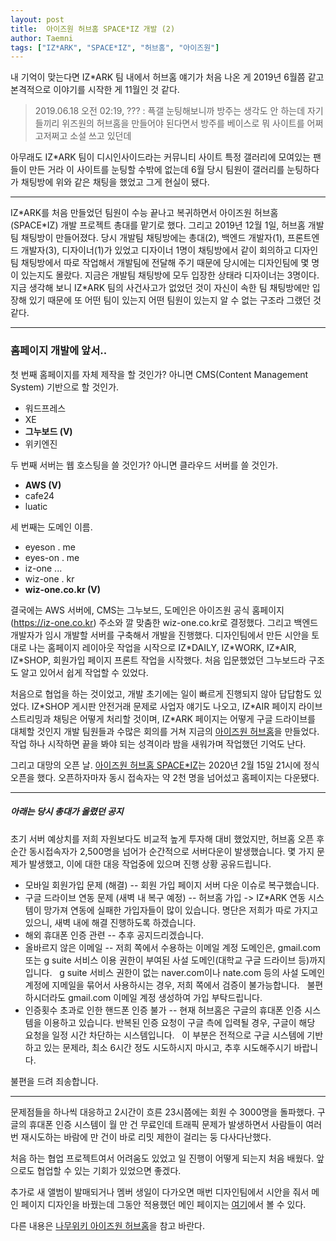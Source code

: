 ```yaml
---
layout: post
title:  아이즈원 허브홈 SPACE*IZ 개발 (2)
author: Taemni
tags: ["IZ*ARK", "SPACE*IZ", "허브홈", "아이즈원"]
---
```


내 기억이 맞는다면 IZ*ARK 팀 내에서 허브홈 얘기가 처음 나온 게 2019년 6월쯤 같고 본격적으로 이야기를 시작한 게 11월인 것 같다.

> 2019.06.18 오전 02:19, ??? : 픅갤 눈팅해보니까 방주는 생각도 안 하는데 자기들끼리 위즈원의 허브홈을 만들어야 된다면서 방주를 베이스로 뭐 사이트를 어쩌고저쩌고 소설 쓰고 있던데

아무래도 IZ\*ARK 팀이 디시인사이드라는 커뮤니티 사이트 특정 갤러리에 모여있는 팬들이 만든 거라 이 사이트를 눈팅할 수밖에 없는데 6월 당시 팀원이 갤러리를 눈팅하다가 채팅방에 위와 같은 채팅을 했었고 그게 현실이 됐다.

---

IZ\*ARK를 처음 만들었던 팀원이 수능 끝나고 복귀하면서 아이즈원 허브홈(SPACE\*IZ) 개발 프로젝트 총대를 맡기로 했다. 
그리고 2019년 12월 1일, 허브홈 개발팀 채팅방이 만들어졌다. 당시 개발팀 채팅방에는 총대(2), 백엔드 개발자(1), 프론트엔드 개발자(3), 디자이너(1)가 있었고 디자이너 1명이 채팅방에서 같이 회의하고 디자인팀 채팅방에서 따로 작업해서 개발팀에 전달해 주기 때문에 당시에는 디자인팀에 몇 명이 있는지도 몰랐다. 지금은 개발팀 채팅방에 모두 입장한 상태라 디자이너는 3명이다. 지금 생각해 보니 IZ\*ARK 팀의 사건사고가 없었던 것이 자신이 속한 팀 채팅방에만 입장해 있기 때문에 또 어떤 팀이 있는지 어떤 팀원이 있는지 알 수 없는 구조라 그랬던 것 같다.

---

### 홈페이지 개발에 앞서..

첫 번째 홈페이지를 자체 제작을 할 것인가? 아니면 CMS(Content Management System) 기반으로 할 것인가.
- 워드프레스
- XE
- **그누보드 (V)**
- 위키엔진

두 번째 서버는 웹 호스팅을 쓸 것인가? 아니면 클라우드 서버를 쓸 것인가.
- **AWS (V)**
- cafe24
- luatic

세 번째는 도메인 이름.
- eyeson . me
- eyes-on . me
- iz-one ...
- wiz-one . kr
- **wiz-one.co.kr (V)**

 결국에는 AWS 서버에, CMS는 그누보드, 도메인은 아이즈원 공식 홈페이지(https://iz-one.co.kr) 주소와 깔 맞춤한 wiz-one.co.kr로 결정했다. 그리고 백엔드 개발자가 임시 개발할 서버를 구축해서 개발을 진행했다. 디자인팀에서 만든 시안을 토대로 나는 홈페이지 레이아웃 작업을 시작으로 IZ\*DAILY, IZ\*WORK, IZ\*AIR, IZ\*SHOP, 회원가입 페이지 프론트 작업을 시작했다. 처음 입문했었던 그누보드라 구조도 알고 있어서 쉽게 작업할 수 있었다.

처음으로 협업을 하는 것이었고, 개발 초기에는 일이 빠르게 진행되지 않아 답답함도 있었다. IZ\*SHOP 게시판 안전거래 문제로 사업자 얘기도 나오고, IZ\*AIR 페이지 라이브 스트리밍과 채팅은 어떻게 처리할 것이며, IZ\*ARK 페이지는 어떻게 구글 드라이브를 대체할 것인지 개발 팀원들과 수많은 회의를 거쳐 지금의 [아이즈원 허브홈](https://wiz-one.co.kr/)을 만들었다. 작업 하나 시작하면 끝을 봐야 되는 성격이라 밤을 새워가며 작업했던 기억도 난다.

그리고 대망의 오픈 날. [아이즈원 허브홈 SPACE\*IZ](https://wiz-one.co.kr/)는 2020년 2월 15일 21시에 정식 오픈을 했다. 오픈하자마자 동시 접속자는 약 2천 명을 넘어섰고 홈페이지는 다운됐다.

---

##### 아래는 당시 총대가 올렸던 공지
초기 서버 예상치를 저희 자원보다도 비교적 높게 투자해 대비 했었지만, 허브홈 오픈 후 순간 동시접속자가 2,500명을 넘어가 순간적으로 서버다운이 발생했습니다.
몇 가지 문제가 발생했고, 이에 대한 대응 작업중에 있으며 진행 상황 공유드립니다.
- 모바일 회원가입 문제 (해결)
-- 회원 가입 페이지 서버 다운 이슈로 복구했습니다.
- 구글 드라이브 연동 문제 (새벽 내 복구 예정)
-- 허브홈 가입 -> IZ*ARK 연동 시스템이 망가져 연동에 실패한 가입자들이 많이 있습니다. 명단은 저희가 따로 가지고 있으니, 새벽 내에 해결 진행하도록 하겠습니다.
- 해외 휴대폰 인증 관련
-- 추후 공지드리겠습니다.
- 올바르지 않은 이메일
-- 저희 쪽에서 수용하는 이메일 계정 도메인은, gmail.com 또는 g suite 서비스 이용 권한이 부여된 사설 도메인(대학교 구글 드라이브 등)까지입니다.   g suite 서비스 권한이 없는 naver.com이나 nate.com 등의 사설 도메인 계정에 지메일을 묶어서 사용하시는 경우, 저희 쪽에서 검증이 불가능합니다.   불편하시더라도 gmail.com 이메일 계정 생성하여 가입 부탁드립니다.
- 인증횟수 초과로 인한 핸드폰 인증 불가
-- 현재 허브홈은 구글의 휴대폰 인증 시스템을 이용하고 있습니다. 반복된 인증 요청이 구글 측에 입력될 경우, 구글이 해당 요청을 일정 시간 차단하는 시스템입니다.   이 부분은 전적으로 구글 시스템에 기반하고 있는 문제라, 최소 6시간 정도 시도하시지 마시고, 추후 시도해주시기 바랍니다.

불편을 드려 죄송합니다.

---

문제점들을 하나씩 대응하고 2시간이 흐른 23시쯤에는 회원 수 3000명을 돌파했다. 구글의 휴대폰 인증 시스템이 월 만 건 무료인데 트래픽 문제가 발생하면서 사람들이 여러 번 재시도하는 바람에 만 건이 바로 리밋 제한이 걸리는 둥 다사다난했다.

처음 하는 협업 프로젝트여서 어려움도 있었고 일 진행이 어떻게 되는지 처음 배웠다. 앞으로도 협업할 수 있는 기회가 있었으면 좋겠다.

추가로 새 앨범이 발매되거나 멤버 생일이 다가오면 매번 디자인팀에서 시안을 줘서 메인 페이지 디자인을 바꿨는데 그동안 적용했던 메인 페이지는 [여기](https://iz-one.kr/work/)에서 볼 수 있다.

다른 내용은 [나무위키 아이즈원 허브홈](https://namu.wiki/w/SPACE*IZ?from=%EC%95%84%EC%9D%B4%EC%A6%88%EC%9B%90%20%ED%97%88%EB%B8%8C%ED%99%88)을 참고 바란다.